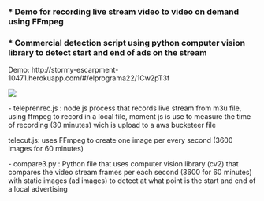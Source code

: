 <h3>* Demo for recording live stream video to video on demand using FFmpeg </h3>
<h3>* Commercial detection script using  python computer vision library to detect start and end of ads on the stream </h3>
<p>Demo: http://stormy-escarpment-10471.herokuapp.com/#/elprograma22/1Cw2pT3f </p>
<img src="http://compression.ru/video/tv_commercial_detector/images/howto-small.png"> 


<p>
- teleprenrec.js : node js process that records live stream from m3u file, using ffmpeg to record in a local file,
moment js is use to measure the time of recording (30 minutes) wich is upload to a aws bucketeer file
</p>
<p>telecut.js: uses FFmpeg to create one image per every second (3600 images for 60 minutes) </p> 
<p>
- compare3.py : Python file that uses computer vision library (cv2) that compares the video stream frames per each second 
  (3600 for 60 minutes) with static images (ad images) to detect at what point is the start and end of a local advertising
 </p>


